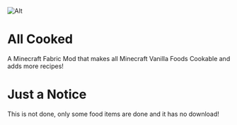 ![Alt](https://static.wikia.nocookie.net/minecraft/images/6/63/Carrot_Updated.png/revision/latest/top-crop/width/220/height/220?cb=20190721134506)

# All Cooked

A Minecraft Fabric Mod that makes all Minecraft Vanilla Foods Cookable and adds more recipes!

# Just a Notice

This is not done, only some food items are done and it has no download!
